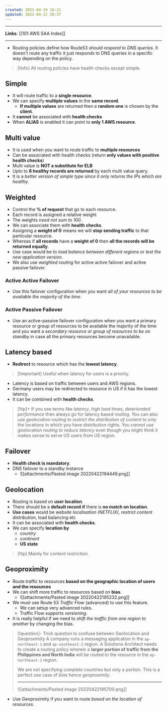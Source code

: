 ```yaml
---
created: 2022-04-19 16:22
updated: 2022-04-22 20:37
---
```

---
**Links**: [[101 AWS SAA Index]]

---
- Routing policies define how Route53 *should respond to DNS queries*. It doesn't route any traffic it just responds to DNS queries in a specific way depending on the policy.

> [!info] All routing policies have health checks except simple.

## Simple 
- It will route traffic to a **single resource**.
- We can specify **multiple values** in the **same record**.
	- **If multiple values** are returned then a **random one** is chosen by the **client**.
- It **cannot** be associated with **health checks**
- When **ALIAS** is enabled it can point to **only 1 AWS resource**.

## Multi value
- It is used when you want to route traffic to **multiple resources**
- Can be associated with health checks (return **only values with positive health checks**)
- Multi value is **NOT a substitute for ELB**
- Upto to **8 healthy records are returned** by each multi value query.
- It is a *better version of simple type since it only returns the IPs which are healthy*.

## Weighted
- Control the **% of request** that go to each resource.
- Each record is assigned a relative weight
- The weights *need not sum to 100*.
- We can associate them with **health checks**.
- Assigning a **weight of 0** means we will **stop sending traffic** to that particular resource.
- Whereas if **all records** have a **weight of 0** then **all the records will be returned equally**.
- Use case would be to *load balance between different regions* or *test the new application version*.
- We also use *weighted routing* for active active failover and active passive failover. 

### Active Active Failover
- Use this failover configuration when you want *all of your resources to be available the majority of the time*. 

### Active Passive Failover
- Use an active-passive failover configuration when you want a primary resource or group of resources to be available the majority of the time and you want a *secondary resource or group of resources to be on standby* in case all the primary resources become unavailable. 

## Latency based
- **Redirect** to resource which has the **lowest latency**.

> [!important] Useful when latency for users is a priority.

- Latency is based on traffic between users and AWS regions.
- Germany users may be redirected to resource in US if it has the lowest latency.
- It can be combined with **health checks**.

> [!tip]+ If you see terms like *latency*, *high load times*, *deteriorated performance* then always go for latency based routing.
> You can also use *geolocation routing to restrict the distribution of content* to only the locations in which you have distribution rights. You *cannot use geolocation routing to reduce latency* even though you might think it makes sense to serve US users from US region.

## Failover
- **Health check is mandatory**.
- DNS failover to a standby instance
	- ![[attachments/Pasted image 20220422194449.png]]

## Geolocation
-  Routing is based on **user location**.
-   There should be a **default record** **if** there is **no match on location**.
-  **Use cases** would be *website localisation (NETFLIX)*, *restrict content distribution*, load balancing etc
-   It can be associated with **health checks**.
-   We can specify **location by** 
	- *country*
	- *continent*
	- **US state**

> [!tip] Mainly for *content restriction*.

## Geoproximity
-   Route traffic to resources **based on the geographic location of users and the resources**
- We can shift more traffic to resources based on **bias**.
	- ![[attachments/Pasted image 20220422195232.png]]
- We must use Route 53 *Traffic Flow* (advanced) to use this feature. 
	- We can setup very advanced rules.
	- Traffic Flow supports *versioning*.
- It is really helpful if we need to *shift the traffic from one region to another* by changing the bias.

> [!question]- Trick question to confuse between Geolocation and Geoproximity
> A company runs a messaging application in the `ap-northeast-1` and `ap-southeast-2` region. A Solutions Architect needs to create a routing policy wherein a **larger portion of traffic from the Philippines and North India** will be routed to the resource in the `ap-northeast-1` region.
> 
> We are not specifying complete countries but only a portion. This is a perfect use case of *bias* hence *geoproximity*.
> 
> ---
> ![[attachments/Pasted image 20220422195700.png]]

- Use Geoproximity if you want to route *based on the location of resources*.
